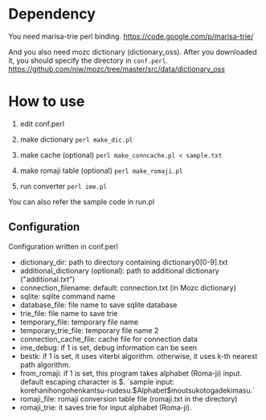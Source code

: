 Dependency
======================
You need marisa-trie perl binding.
https://code.google.com/p/marisa-trie/

And you also need mozc dictionary (dictionary_oss).
After you downloaded it, you should specify the directory in `conf.perl`.
https://github.com/niw/mozc/tree/master/src/data/dictionary_oss

How to use
======================

1. edit conf.perl

2. make dictionary
`perl make_dic.pl`

3. make cache (optional)
`perl make_conncache.pl < sample.txt`

4. make romaji table (optional)
`perl make_romaji.pl`

4. run converter
`perl ime.pl`

You can also refer the sample code in run.pl

Configuration
------------------------
Configuration written in conf.perl

* dictionary_dir:
path to directory containing dictionary0[0-9].txt
* additional_dictionary (optional):
path to additional dictionary ("additional.txt")
* connection_filename:
default: connection.txt (in Mozc dictionary)
* sqlite:
sqlite command name
* database_file:
file name to save sqlite database
* trie_file:
file name to save trie
* temporary_file:
temporary file name
* temporary_trie_file:
temporary file name 2
* connection_cache_file:
cache file for connection data
* ime_debug:
if 1 is set, debug information can be seen
* bestk:
if 1 is set, it uses viterbi algorithm. otherwise, it uses k-th nearest path algorithm.
* from_romaji:
 if 1 is set, this program takes alphabet (Roma-ji) input. default escaping character is $.
`sample input: korehanihongohenkantsu-rudesu.$Alphabet$moutsukotogadekimasu.`
* romaji_file:
 romaji conversion table file (romaji.txt in the directory)
* romaji_trie:
 it saves trie for input alphabet (Roma-ji).
